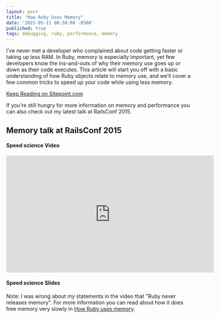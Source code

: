 ```yaml
---
layout: post
title: "How Ruby Uses Memory"
date: '2015-05-11 08:30:00 -0500'
published: true
tags: debugging, ruby, performance, memory
---
```


I’ve never met a developer who complained about code getting faster or taking up less RAM. In Ruby, memory is especially important, yet few developers know the ins-and-outs of why their memory use goes up or down as their code executes. This article will start you off with a basic understanding of how Ruby objects relate to memory use, and we’ll cover a few common tricks to speed up your code while using less memory.

[Keep Reading on Sitepoint.com](https://www.sitepoint.com/ruby-uses-memory/)

If you're still hungry for more information on memory and performance you can also check out my latest talk at RailsConf 2015.

## Memory talk at RailsConf 2015

#### Speed science Video

<iframe width="560" height="315" src="https://www.youtube.com/embed/m2nj5sUE3hg" frameborder="0" allowfullscreen></iframe>

#### Speed science Slides

<script async class="speakerdeck-embed" data-id="d4fc94b2d32d4e6baa6e185e380c634d" data-ratio="1.33333333333333" src="//speakerdeck.com/assets/embed.js"></script>

Note: I was wrong about my statements in the video that "Ruby never releases memory". For more information you can read about how it does free memory very slowly in [How Ruby uses memory](https://www.sitepoint.com/ruby-uses-memory/).
